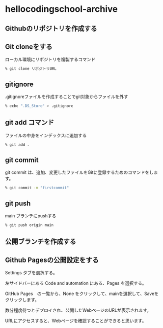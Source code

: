 # hellocodingschool-archive

## Githubのリポジトリを作成する

## Git cloneをする

ローカル環境にリポジトリを複製するコマンド

```sh
% git clone リポジトリURL
```

## gitignore

.gitignoreファイルを作成することでgit対象からファイルを外す

```sh
% echo ".DS_Store" > .gitignore
```

## git add コマンド

ファイルの中身をインデックスに追加する

```sh
% git add .
```

## git commit

git commit は、追加、変更したファイルをGitに登録するためのコマンドをします。

```sh
% git commit -m "firstcommit"
```

## git push

main ブランチにpushする

```sh
% git push origin main
```

## 公開ブランチを作成する

## Github Pagesの公開設定をする

Settings タブを選択する。

左サイドバーにある Code and automation にある、Pages を選択する。

GitHub Pages　の一覧から、None をクリックして、mainを選択して、Saveをクリックします。

数分程度待つとデプロイされ、公開したWebページのURLが表示されます。

URLにアクセスすると、Webページを確認することができると思います。